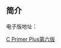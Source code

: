 ## 简介

电子版地址：

[C Primer Plus第六版](https://pan.zeekling.cn/books/c_c%2B%2B/C_Primer_Plus_%E7%AC%AC%E5%85%AD%E7%89%88.pdf)


